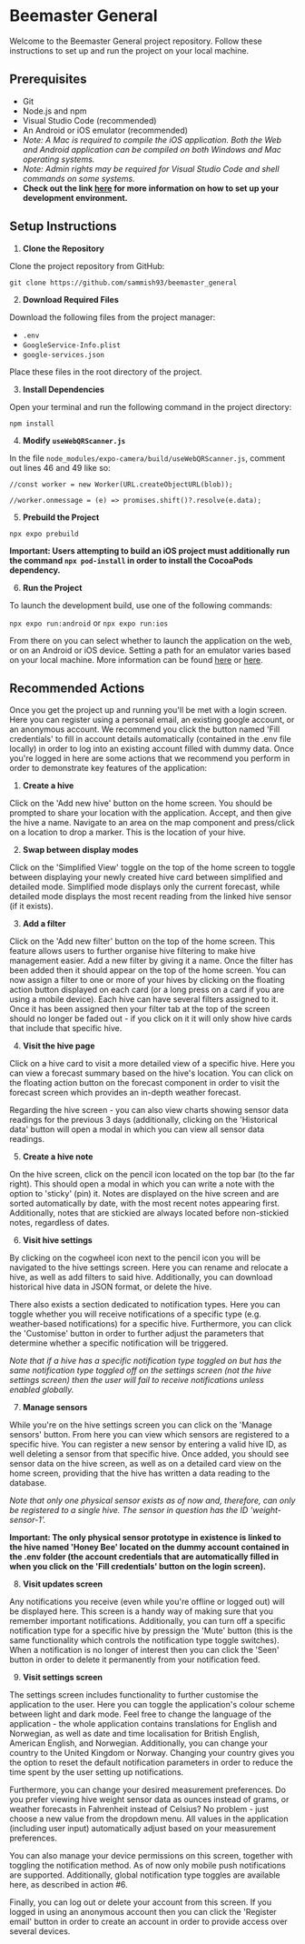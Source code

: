# Beemaster General

Welcome to the Beemaster General project repository. Follow these instructions to set up and run the project on your local machine.

## Prerequisites

- Git
- Node.js and npm
- Visual Studio Code (recommended)
- An Android or iOS emulator (recommended)
- <em>Note: A Mac is required to compile the iOS application. Both the Web and Android application can be compiled on both Windows and Mac operating systems.</em>
- <em>Note: Admin rights may be required for Visual Studio Code and shell commands on some systems.</em>
- **Check out the link [here](https://docs.expo.dev/guides/local-app-development/) for more information on how to set up your development environment.**

## Setup Instructions

1. **Clone the Repository**

Clone the project repository from GitHub:

`git clone https://github.com/sammish93/beemaster_general`

2. **Download Required Files**

Download the following files from the project manager:

- `.env`
- `GoogleService-Info.plist`
- `google-services.json`

Place these files in the root directory of the project.

3. **Install Dependencies**

Open your terminal and run the following command in the project directory:

`npm install`

4. **Modify `useWebQRScanner.js`**

In the file `node_modules/expo-camera/build/useWebQRScanner.js`, comment out lines 46 and 49 like so:

`//const worker = new Worker(URL.createObjectURL(blob));`

`//worker.onmessage = (e) => promises.shift()?.resolve(e.data);`

5. **Prebuild the Project**

`npx expo prebuild`

**Important: Users attempting to build an iOS project must additionally run the command `npx pod-install` in order to install the CocoaPods dependency.**

6. **Run the Project**

To launch the development build, use one of the following commands:

`npx expo run:android`
or
`npx expo run:ios`

From there on you can select whether to launch the application on the web, or on an Android or iOS device. Setting a path for an emulator varies based on your local machine. More information can be found [here](https://docs.expo.dev/workflow/android-studio-emulator/) or [here](https://docs.expo.dev/workflow/ios-simulator/).

## Recommended Actions

Once you get the project up and running you'll be met with a login screen. Here you can register using a personal email, an existing google account, or an anonymous account. We recommend you click the button named 'Fill credentials' to fill in account details automatically (contained in the .env file locally) in order to log into an existing account filled with dummy data. Once you're logged in here are some actions that we recommend you perform in order to demonstrate key features of the application:

1. **Create a hive**

Click on the 'Add new hive' button on the home screen. You should be prompted to share your location with the application. Accept, and then give the hive a name. Navigate to an area on the map component and press/click on a location to drop a marker. This is the location of your hive.

2. **Swap between display modes**

Click on the 'Simplified View' toggle on the top of the home screen to toggle between displaying your newly created hive card between simplified and detailed mode. Simplified mode displays only the current forecast, while detailed mode displays the most recent reading from the linked hive sensor (if it exists).

3. **Add a filter**

Click on the 'Add new filter' button on the top of the home screen. This feature allows users to further organise hive filtering to make hive management easier. Add a new filter by giving it a name. Once the filter has been added then it should appear on the top of the home screen. You can now assign a filter to one or more of your hives by clicking on the floating action button displayed on each card (or a long press on a card if you are using a mobile device). Each hive can have several filters assigned to it. Once it has been assigned then your filter tab at the top of the screen should no longer be faded out - if you click on it it will only show hive cards that include that specific hive.

4. **Visit the hive page**

Click on a hive card to visit a more detailed view of a specific hive. Here you can view a forecast summary based on the hive's location. You can click on the floating action button on the forecast component in order to visit the forecast screen which provides an in-depth weather forecast.

Regarding the hive screen - you can also view charts showing sensor data readings for the previous 3 days (additionally, clicking on the 'Historical data' button will open a modal in which you can view all sensor data readings.

5. **Create a hive note**

On the hive screen, click on the pencil icon located on the top bar (to the far right). This should open a modal in which you can write a note with the option to 'sticky' (pin) it. Notes are displayed on the hive screen and are sorted automatically by date, with the most recent notes appearing first. Additionally, notes that are stickied are always located before non-stickied notes, regardless of dates.

6. **Visit hive settings**

By clicking on the cogwheel icon next to the pencil icon you will be navigated to the hive settings screen. Here you can rename and relocate a hive, as well as add filters to said hive. Additionally, you can download historical hive data in JSON format, or delete the hive.

There also exists a section dedicated to notification types. Here you can toggle whether you will receive notifications of a specific type (e.g. weather-based notifications) for a specific hive. Furthermore, you can click the 'Customise' button in order to further adjust the parameters that determine whether a specific notification will be triggered.

<em>Note that if a hive has a specific notification type toggled on but has the same notification type toggled off on the settings screen (not the hive settings screen) then the user will fail to receive notifications unless enabled globally.</em>

7. **Manage sensors**

While you're on the hive settings screen you can click on the 'Manage sensors' button. From here you can view which sensors are registered to a specific hive. You can register a new sensor by entering a valid hive ID, as well deleting a sensor from that specific hive. Once added, you should see sensor data on the hive screen, as well as on a detailed card view on the home screen, providing that the hive has written a data reading to the database.

<em>Note that only one physical sensor exists as of now and, therefore, can only be registered to a single hive. The sensor in question has the ID 'weight-sensor-1'.</em>

**Important: The only physical sensor prototype in existence is linked to the hive named 'Honey Bee' located on the dummy account contained in the .env folder (the account credentials that are automatically filled in when you click on the 'Fill credentials' button on the login screen).**

8. **Visit updates screen**

Any notifications you receive (even while you're offline or logged out) will be displayed here. This screen is a handy way of making sure that you remember important notifications. Additionally, you can turn off a specific notification type for a specific hive by pressign the 'Mute' button (this is the same functionality which controls the notification type toggle switches). When a notification is no longer of interest then you can click the 'Seen' button in order to delete it permanently from your notification feed.

9. **Visit settings screen**

The settings screen includes functionality to further customise the application to the user. Here you can toggle the application's colour scheme between light and dark mode. Feel free to change the language of the application - the whole application contains translations for English and Norwegian, as well as date and time localisation for British English, American English, and Norwegian. Additionally, you can change your country to the United Kingdom or Norway. Changing your country gives you the option to reset the default notification parameters in order to reduce the time spent by the user setting up notifications.

Furthermore, you can change your desired measurement preferences. Do you prefer viewing hive weight sensor data as ounces instead of grams, or weather forecasts in Fahrenheit instead of Celsius? No problem - just choose a new value from the dropdown menu. All values in the application (including user input) automatically adjust based on your measurement preferences.

You can also manage your device permissions on this screen, together with toggling the notification method. As of now only mobile push notifications are supported. Additionally, global notification type toggles are available here, as described in action #6.

Finally, you can log out or delete your account from this screen. If you logged in using an anonymous account then you can click the 'Register email' button in order to create an account in order to provide access over several devices.
